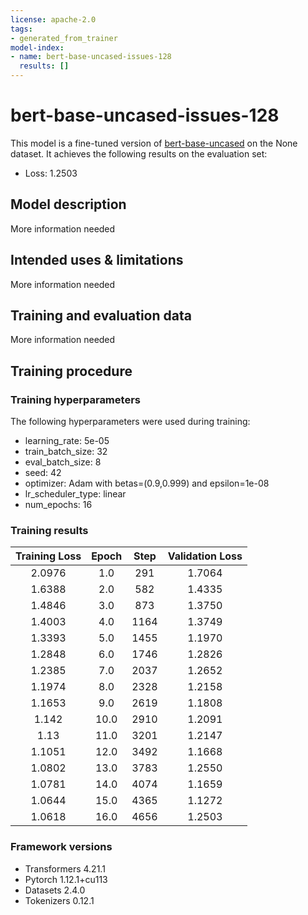 ```yaml
---
license: apache-2.0
tags:
- generated_from_trainer
model-index:
- name: bert-base-uncased-issues-128
  results: []
---
```


<!-- This model card has been generated automatically according to the information the Trainer had access to. You
should probably proofread and complete it, then remove this comment. -->

# bert-base-uncased-issues-128

This model is a fine-tuned version of [bert-base-uncased](https://huggingface.co/bert-base-uncased) on the None dataset.
It achieves the following results on the evaluation set:
- Loss: 1.2503

## Model description

More information needed

## Intended uses & limitations

More information needed

## Training and evaluation data

More information needed

## Training procedure

### Training hyperparameters

The following hyperparameters were used during training:
- learning_rate: 5e-05
- train_batch_size: 32
- eval_batch_size: 8
- seed: 42
- optimizer: Adam with betas=(0.9,0.999) and epsilon=1e-08
- lr_scheduler_type: linear
- num_epochs: 16

### Training results

| Training Loss | Epoch | Step | Validation Loss |
|:-------------:|:-----:|:----:|:---------------:|
| 2.0976        | 1.0   | 291  | 1.7064          |
| 1.6388        | 2.0   | 582  | 1.4335          |
| 1.4846        | 3.0   | 873  | 1.3750          |
| 1.4003        | 4.0   | 1164 | 1.3749          |
| 1.3393        | 5.0   | 1455 | 1.1970          |
| 1.2848        | 6.0   | 1746 | 1.2826          |
| 1.2385        | 7.0   | 2037 | 1.2652          |
| 1.1974        | 8.0   | 2328 | 1.2158          |
| 1.1653        | 9.0   | 2619 | 1.1808          |
| 1.142         | 10.0  | 2910 | 1.2091          |
| 1.13          | 11.0  | 3201 | 1.2147          |
| 1.1051        | 12.0  | 3492 | 1.1668          |
| 1.0802        | 13.0  | 3783 | 1.2550          |
| 1.0781        | 14.0  | 4074 | 1.1659          |
| 1.0644        | 15.0  | 4365 | 1.1272          |
| 1.0618        | 16.0  | 4656 | 1.2503          |


### Framework versions

- Transformers 4.21.1
- Pytorch 1.12.1+cu113
- Datasets 2.4.0
- Tokenizers 0.12.1
